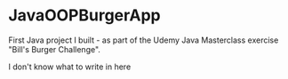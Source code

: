 # JavaOOPBurgerApp
First Java project I built - as part of the Udemy Java Masterclass exercise "Bill's Burger Challenge". 

I don't know what to write in here
